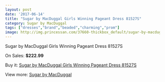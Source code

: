 ```yaml
---
layout: post
date: '2017-06-14'
title: "Sugar by MacDuggal Girls Winning Pageant Dress 81527S"
category: Sugar by MacDuggal
tags: ["dresses","brand","beaded","charming","prom"]
image: http://img.princessan.com/37660-thickbox_default/sugar-by-macduggal-girls-winning-pageant-dress-81527s.jpg
---
```

Sugar by MacDuggal Girls Winning Pageant Dress 81527S

On Sales: **$222.99**
<a href="https://www.princessan.com/en/17518-sugar-by-macduggal-girls-winning-pageant-dress-81527s.html"><amp-img layout="responsive" width="600" height="600" src="//img.princessan.com/37660-thickbox_default/sugar-by-macduggal-girls-winning-pageant-dress-81527s.jpg" alt="Sugar by MacDuggal Girls Winning Pageant Dress 81527S 0" /></a>

Buy it: [Sugar by MacDuggal Girls Winning Pageant Dress 81527S](https://www.princessan.com/en/17518-sugar-by-macduggal-girls-winning-pageant-dress-81527s.html "Sugar by MacDuggal Girls Winning Pageant Dress 81527S")

View more: [Sugar by MacDuggal](https://www.princessan.com/en/149- "Sugar by MacDuggal")